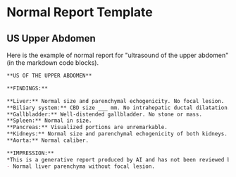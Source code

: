 # Normal Report Template

## US Upper Abdomen

Here is the example of normal report for "ultrasound of the upper abdomen" (in the markdown code blocks). 

```markdown
**US OF THE UPPER ABDOMEN**

**FINDINGS:**

**Liver:** Normal size and parenchymal echogenicity. No focal lesion.
**Biliary system:** CBD size ___ mm. No intrahepatic ductal dilatation.
**Gallbladder:** Well-distended gallbladder. No stone or mass.
**Spleen:** Normal in size.
**Pancreas:** Visualized portions are unremarkable.
**Kidneys:** Normal size and parenchymal echogenicity of both kidneys. No stone, hydronephrosis or solid mass.
**Aorta:** Normal caliber.

**IMPRESSION:**
*This is a generative report produced by AI and has not been reviewed by the attending radiologist.*
- Normal liver parenchyma without focal lesion.
```